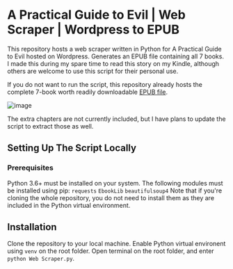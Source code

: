 # A Practical Guide to Evil | Web Scraper | Wordpress to EPUB
This repository hosts a web scraper written in Python for A Practical Guide to Evil hosted on Wordpress. 
Generates an EPUB file containing all 7 books. 
I made this during my spare time to read this story on my Kindle, although others are welcome to use this script for their personal use. 

If you do not want to run the script, this repository already hosts the complete 7-book worth readily downloadable [EPUB file](https://github.com/GabbyNEW/APGtE_Scraper/blob/main/A%20Practical%20Guide%20To%20Evil.epub).

![image](https://user-images.githubusercontent.com/55874439/156875638-a270c4a4-81e1-4a18-92c4-8bc2a82755a4.png)

The extra chapters are not currently included, but I have plans to update the script to extract those as well.

## Setting Up The Script Locally
### Prerequisites
Python 3.6+ must be installed on your system. 
The following modules must be installed using pip: 
`requests` 
`EbookLib` 
`beautifulsoup4` 
Note that if you're cloning the whole repository, you do not need to install them as they are included in the Python virtual environment.

## Installation
Clone the repository to your local machine. Enable Python virtual environent using `venv` on the root folder. 
Open terminal on the root folder, and enter `python Web Scraper.py`.
